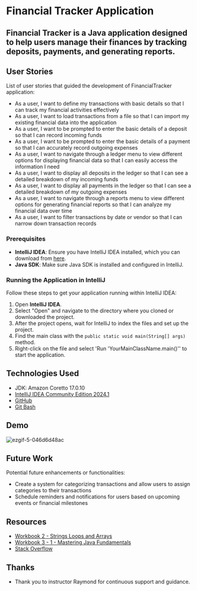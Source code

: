 # Financial Tracker Application

## Financial Tracker is a Java application designed to help users manage their finances by tracking deposits, payments, and generating reports.


## User Stories

List of user stories that guided the development of FinancialTracker application:

- As a user, I want to define my transactions with basic details so that I can track my financial activities effectively
- As a user, I want to load transactions from a file so that I can import my existing financial data into the application
- As a user, I want to be prompted to enter the basic details of a deposit so that I can record incoming funds
- As a user, I want to be prompted to enter the basic details of a payment so that I can accurately record outgoing expenses
- As a user, I want to navigate through a ledger menu to view different options for displaying financial data so that I can easily access the information I need
- As a user, I want to display all deposits in the ledger so that I can see a detailed breakdown of my incoming funds
- As a user, I want to display all payments in the ledger so that I can see a detailed breakdown of my outgoing expenses
- As a user, I want to navigate through a reports menu to view different options for generating financial reports so that I can analyze my financial data over time
- As a user, I want to filter transactions by date or vendor so that I can narrow down transaction records


### Prerequisites

- **IntelliJ IDEA**: Ensure you have IntelliJ IDEA installed, which you can download from [here](https://www.jetbrains.com/idea/download/).
- **Java SDK**: Make sure Java SDK is installed and configured in IntelliJ.

### Running the Application in IntelliJ

Follow these steps to get your application running within IntelliJ IDEA:

1. Open **IntelliJ IDEA**.
2. Select "Open" and navigate to the directory where you cloned or downloaded the project.
3. After the project opens, wait for IntelliJ to index the files and set up the project.
4. Find the main class with the `public static void main(String[] args)` method.
5. Right-click on the file and select 'Run 'YourMainClassName.main()'' to start the application.

## Technologies Used

- JDK: Amazon Coretto 17.0.10
- [IntelliJ IDEA Community Edition 2024.1](https://www.bing.com/ck/a?!&&p=e0b1a0a46e9c6b8aJmltdHM9MTcxNDUyMTYwMCZpZ3VpZD0wZWEzYzk2MC01NjI2LTZmNjEtM2U0Ni1kZDI2NTc3NDZlODgmaW5zaWQ9NTIyMw&ptn=3&ver=2&hsh=3&fclid=0ea3c960-5626-6f61-3e46-dd2657746e88&psq=intellij+idea&u=a1aHR0cHM6Ly93d3cuamV0YnJhaW5zLmNvbS9pZGVhLw&ntb=1)
- [GitHub](https://github.com/izabekovaisha/FinancialTracker)
- [Git Bash](https://gitforwindows.org)

## Demo

![ezgif-5-046d6d48ac](https://github.com/izabekovaisha/FinancialTracker/assets/166551874/6663b501-2303-4d58-a7e3-aec19f249c7b)

## Future Work

Potential future enhancements or functionalities:

- Create a system for categorizing transactions and allow users to assign categories to their transactions
- Schedule reminders and notifications for users based on upcoming events or financial milestones

## Resources

- [Workbook 2 - Strings Loops and Arrays](https://app.schoology.com/attachment/2926311503/source/ad7bfe6ddf41e4c168a52c81c3e733e9.pdf)
- [Workbook 3 - 1 - Mastering Java Fundamentals](https://app.schoology.com/attachment/2926311516/source/457b5c4cb1d468a04a4575fda091bed0.pdf)
- [Stack Overflow](https://www.bing.com/ck/a?!&&p=e48468e05c424ae9JmltdHM9MTcxNDUyMTYwMCZpZ3VpZD0wZWEzYzk2MC01NjI2LTZmNjEtM2U0Ni1kZDI2NTc3NDZlODgmaW5zaWQ9NTIxOA&ptn=3&ver=2&hsh=3&fclid=0ea3c960-5626-6f61-3e46-dd2657746e88&psq=stack+overflow&u=a1aHR0cHM6Ly9zdGFja292ZXJmbG93LmNvbS8&ntb=1)


## Thanks

- Thank you to instructor Raymond for continuous support and guidance.

